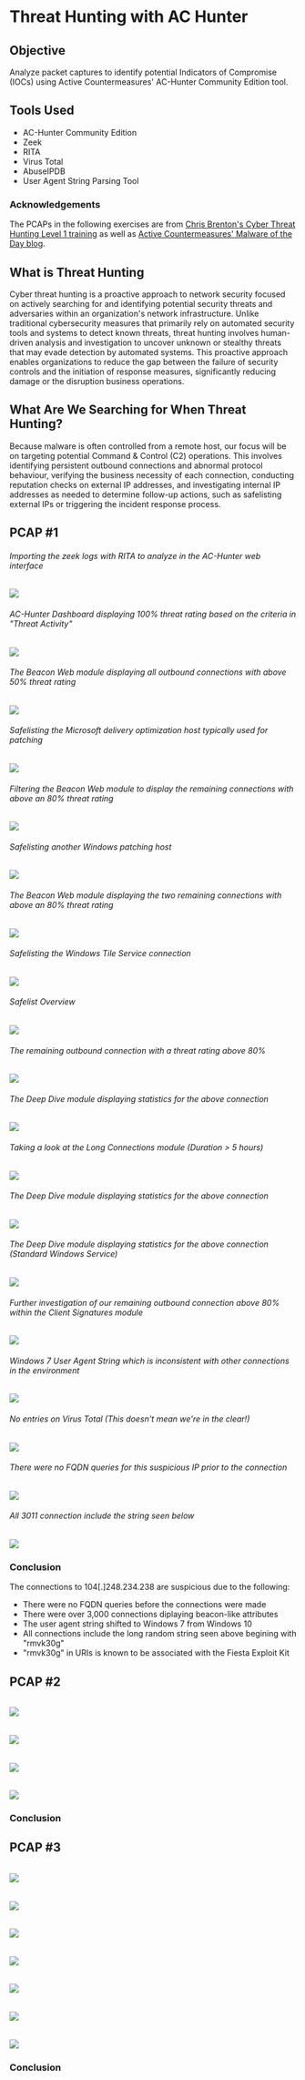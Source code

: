 # Threat Hunting with AC Hunter

## Objective
Analyze packet captures to identify potential Indicators of Compromise (IOCs) using Active Countermeasures' AC-Hunter Community Edition tool.

## Tools Used
- AC-Hunter Community Edition
- Zeek
- RITA
- Virus Total
- AbuseIPDB
- User Agent String Parsing Tool

### Acknowledgements
The PCAPs in the following exercises are from [Chris Brenton's Cyber Threat Hunting Level 1 training](https://www.activecountermeasures.com/hunt-training/) as well as [Active Countermeasures' Malware of the Day blog](https://www.activecountermeasures.com/category/malware-of-the-day/).

## What is Threat Hunting
Cyber threat hunting is a proactive approach to network security focused on actively searching for and identifying potential security threats and adversaries within an organization's network infrastructure. Unlike traditional cybersecurity measures that primarily rely on automated security tools and systems to detect known threats, threat hunting involves human-driven analysis and investigation to uncover unknown or stealthy threats that may evade detection by automated systems. This proactive approach enables organizations to reduce the gap between the failure of security controls and the initiation of response measures, significantly reducing damage or the disruption business operations.

## What Are We Searching for When Threat Hunting?
Because malware is often controlled from a remote host, our focus will be on targeting potential Command & Control (C2) operations. This involves identifying persistent outbound connections and abnormal protocol behaviour, verifying the business necessity of each connection, conducting reputation checks on external IP addresses, and investigating internal IP addresses as needed to determine follow-up actions, such as safelisting external IPs or triggering the incident response process.

## PCAP #1
###### Importing the zeek logs with RITA to analyze in the AC-Hunter web interface
![](img/rita.png) <br>
###### AC-Hunter Dashboard displaying 100% threat rating based on the criteria in "Threat Activity"
![](img/ac2.png) <br>
###### The Beacon Web module displaying all outbound connections with above 50% threat rating
![](img/ac3.png) <br>
###### Safelisting the Microsoft delivery optimization host typically used for patching
![](img/safe1.png) <br>
###### Filtering the Beacon Web module to display the remaining connections with above an 80% threat rating
![](img/ac4.png) <br>
###### Safelisting another Windows patching host
![](img/safe2.png) <br>
###### The Beacon Web module displaying the two remaining connections with above an 80% threat rating
![](img/ac5.png) <br>
###### Safelisting the Windows Tile Service connection
![](img/safe3.png) <br>
###### Safelist Overview
![](img/safe4.png) <br>
###### The remaining outbound connection with a threat rating above 80%
![](img/ac6.png) <br>
###### The Deep Dive module displaying statistics for the above connection
![](img/ac7.png) <br>
###### Taking a look at the Long Connections module (Duration > 5 hours)
![](img/ac8.png) <br>
###### The Deep Dive module displaying statistics for the above connection
![](img/ac9.png) <br>
###### The Deep Dive module displaying statistics for the above connection (Standard Windows Service)
![](img/ac10.png) <br>
###### Further investigation of our remaining outbound connection above 80% within the Client Signatures module
![](img/acua.png) <br>
###### Windows 7 User Agent String which is inconsistent with other connections in the environment
![](img/ua1.png) <br>
###### No entries on Virus Total (This doesn't mean we're in the clear!)
![](img/vt1.png) <br>
###### There were no FQDN queries for this suspicious IP prior to the connection
![](img/zeek.png) <br>
###### All 3011 connection include the string seen below
![](img/zeek2.png) <br>

### Conclusion
The connections to 104[.]248.234.238 are suspicious due to the following:
- There were no FQDN queries before the connections were made
- There were over 3,000 connections diplaying beacon-like attributes
- The user agent string shifted to Windows 7 from Windows 10
- All connections include the long random string seen above begining with "rmvk30g"
- "rmvk30g" in URIs is known to be associated with the Fiesta Exploit Kit 
## PCAP #2
######
![](img/ac11.png) <br>
######
![](img/ac12.png) <br>
######
![](img/dns.png) <br>
######
![](img/dns2.png) <br>
### Conclusion

## PCAP #3
######
![](img/ac13.png) <br>
######
![](img/ac14.png) <br>
######
![](img/ac15.png) <br>
######
![](img/safe5.png) <br>
######
![](img/ua2.png) <br>
######
![](img/vt2.png) <br>
######
![](img/ac_cobalt.png) <br>
### Conclusion
